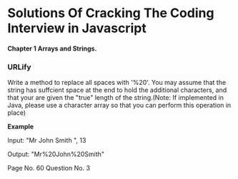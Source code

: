 # Solutions Of Cracking The Coding Interview in Javascript

#### Chapter 1 Arrays and Strings.

### URLify

Write a method to replace all spaces with '%20'. You may assume that the string has suffcient space at the end to hold the additional characters, and that your are given the "true" length of the string.(Note: If implemented in Java, please use a character array so that you can perform this operation in place)

**Example**

Input: "Mr John Smith ", 13

Output: "Mr%20John%20Smith"

Page No. 60 Question No. 3
